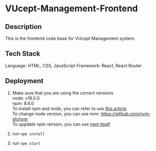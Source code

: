 # VUcept-Management-Frontend

## Description
This is the frontend code base for VUcept Management system.

## Tech Stack
Language: HTML, CSS, JavaScript
Framework: React, React Router

## Deployment

1. Make sure that you are using the correct versions<br/>
    node: v18.0.0<br/>
    npm: 8.6.0<br/>
    To install npm and node, you can refer to use [this article](https://changelog.com/posts/install-node-js-with-homebrew-on-os-x)<br/>
    To change node version, you can use nvm: https://github.com/nvm-sh/nvm<br/>
    To uppdate npm version, you can use [npm itself](https://docs.npmjs.com/try-the-latest-stable-version-of-npm)

2. run `npm install`
3. run `npm start`